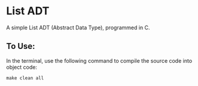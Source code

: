 # **List ADT**
A simple List ADT (Abstract Data Type), programmed in C.

## To Use:
In the terminal, use the following command to compile the source code into object code:
    
    make clean all


